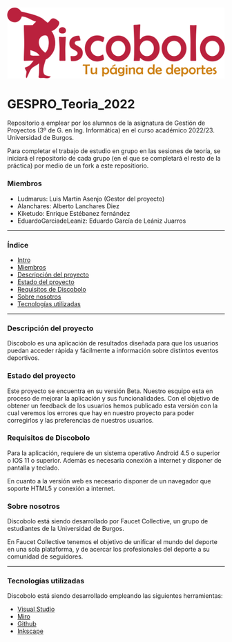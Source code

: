 ![Logo](assets/logo512.png)

# GESPRO_Teoria_2022 #
Repositorio a emplear por los alumnos de la asignatura de Gestión de Proyectos (3º de G. en Ing. Informática) en el curso académico 2022/23. Universidad de Burgos.

Para completar el trabajo de estudio en grupo en las sesiones de teoría, se iniciará el repositorio de cada grupo (en el que se completará el resto de la práctica) por medio de un fork a este repositiorio.

### Miembros ###
- Ludmarus: Luis Martín Asenjo (Gestor del proyecto)
- Alanchares: Alberto Lanchares Diez
- Kiketudo: Enrique Estébanez fernández
- EduardoGarciadeLeaniz: Eduardo García de Leániz Juarros

---

### Índice ###
- [Intro](#GESPRO_Teoria_2022)
- [Miembros](#miembros)
- [Descripción del proyecto](#Descripción-del-proyecto)
- [Estado del proyecto](#Estado-del-proyecto)
- [ Requisitos de Discobolo ](#Requisitos-de-Discobolo)
- [Sobre nosotros](#Sobre-nosotros)
- [Tecnologías utilizadas](#Tecnologías-utilizadas)

---
### Descripción del proyecto ###
Discobolo es una aplicación de resultados diseñada para que los usuarios puedan acceder rápida y fácilmente a información sobre distintos eventos deportivos.

### Estado del proyecto ###
Este proyecto se encuentra en su versión Beta. Nuestro esquipo esta en proceso de mejorar la aplicación y sus funcionalidades.
Con el objetivo de obtener un feedback de los usuarios hemos publicado esta versión con la cual veremos los errores que hay en nuestro proyecto para poder corregirlos y las preferencias de nuestros usuarios.

### Requisitos de Discobolo ###
Para la aplicación, requiere de un sistema operativo Android 4.5 o superior o IOS 11 o superior. Además es necesaria conexión a internet y disponer de pantalla y teclado.

En cuanto a la versión web es necesario disponer de un navegador que soporte HTML5 y conexión a internet.
### Sobre nosotros ###
Discobolo está siendo desarrollado por Faucet Collective, un grupo de estudiantes de la Universidad de Burgos.

En Faucet Collective tenemos el objetivo de unificar el mundo del deporte en una sola plataforma, y de acercar los profesionales del deporte a su comunidad de seguidores.

---
### Tecnologías utilizadas ###
Discobolo está siendo desarrollado empleando las siguientes herramientas:
- [Visual Studio](https://visualstudio.microsoft.com/es/)
- [Miro](https://miro.com/es/)
- [Github](https://github.com)
- [Inkscape](https://inkscape.org/es/)